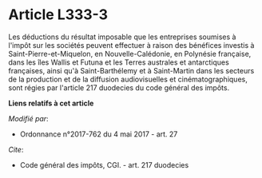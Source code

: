 # Article L333-3

Les déductions du résultat imposable que les entreprises soumises à l'impôt sur les sociétés peuvent effectuer à raison des
bénéfices investis à Saint-Pierre-et-Miquelon, en Nouvelle-Calédonie, en Polynésie française, dans les îles Wallis et Futuna
et les Terres australes et antarctiques françaises, ainsi qu'à Saint-Barthélemy et à Saint-Martin dans les secteurs de la
production et de la diffusion audiovisuelles et cinématographiques, sont régies par l'article 217 duodecies du code général
des impôts.

**Liens relatifs à cet article**

_Modifié par_:

  - Ordonnance n°2017-762 du 4 mai 2017 - art. 27

_Cite_:

  - Code général des impôts, CGI. - art. 217 duodecies
